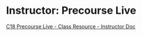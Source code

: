 # Instructor: Precourse Live

[C18 Precourse Live - Class Resource - Instructor Doc](https://docs.google.com/document/d/146mCuTfzFej3mPmlHvpqVLkomkzESunotaL5uVIZFFc/edit?usp=sharing)
